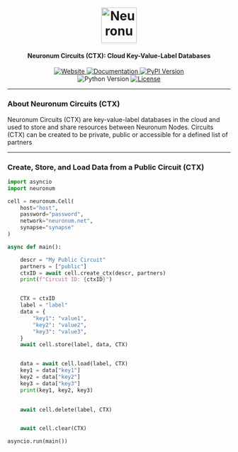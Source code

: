 <h1 align="center">
  <img src="https://neuronum.net/static/neuronum.svg" alt="Neuronum" width="80">
</h1>
<h4 align="center">Neuronum Circuits (CTX): Cloud Key-Value-Label Databases</h4>

<p align="center">
  <a href="https://neuronum.net">
    <img src="https://img.shields.io/badge/Website-Neuronum-blue" alt="Website">
  </a>
  <a href="https://github.com/neuronumcybernetics/neuronum">
    <img src="https://img.shields.io/badge/Docs-Read%20now-green" alt="Documentation">
  </a>
  <a href="https://pypi.org/project/neuronum/">
    <img src="https://img.shields.io/pypi/v/neuronum.svg" alt="PyPI Version">
  </a><br>
  <img src="https://img.shields.io/badge/Python-3.8%2B-yellow" alt="Python Version">
  <a href="https://github.com/neuronumcybernetics/neuronum/blob/main/LICENSE.md">
    <img src="https://img.shields.io/badge/License-MIT-blue.svg" alt="License">
  </a>
</p>

---

### **About Neuronum Circuits (CTX)**
Neuronum Circuits (CTX) are key-value-label databases in the cloud and used to store and share resources between Neuronum Nodes. Circuits (CTX) can be created to be private, public or accessible for a defined list of partners

------------------

### **Create, Store, and Load Data from a Public Circuit (CTX)**
```python
import asyncio
import neuronum

cell = neuronum.Cell(                                                       # set Cell connection
    host="host",                                                            # Cell host
    password="password",                                                    # Cell password
    network="neuronum.net",                                                 # Cell network -> neuronum.net
    synapse="synapse"                                                       # Cell synapse (auth token)
)

async def main():

    descr = "My Public Circuit"                                             # describe your Circuit CTX (max 25 characters)
    partners = ["public"]                                                   # a public Circuit CTX all Cells can store data in
    ctxID = await cell.create_ctx(descr, partners)                          # create the Circuit CTX -> get ctxID back
    print(f"Circuit ID: {ctxID}")                                           # print the Circuit CTX ID


    CTX = ctxID                                                             # select the Circuit (CTX
    label = "label"                                                         # label your data
    data = {                                                                # data as key-value pairs
        "key1": "value1",
        "key2": "value2",
        "key3": "value3",
    }
    await cell.store(label, data, CTX)                                      # store data - > get success message back


    data = await cell.load(label, CTX)                                      # load data by label and CTX
    key1 = data["key1"]                                                     # get data from key
    key2 = data["key2"]
    key3 = data["key3"]
    print(key1, key2, key3)                                                 # print data

    
    await cell.delete(label, CTX)                                           # delete data by label and CTX - > get success message back


    await cell.clear(CTX)                                                   # clear Circuit (CTX) - > get success message back

asyncio.run(main())
```

